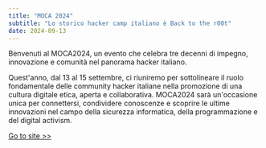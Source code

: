 ```yaml
---
title: "MOCA 2024"
subtitle: "Lo storico hacker camp italiano è Back to the r00t"
date: 2024-09-13
---
```

Benvenuti al MOCA2024, un evento che celebra tre decenni di impegno, innovazione e comunità nel panorama hacker italiano.

Quest'anno, dal 13 al 15 settembre, ci riuniremo per sottolineare il ruolo fondamentale delle community hacker italiane nella promozione di una cultura digitale etica, aperta e collaborativa. MOCA2024 sarà un'occasione unica per connettersi, condividere conoscenze e scoprire le ultime innovazioni nel campo della sicurezza informatica, della programmazione e del digital activism.

<a href="https://moca.camp" class="bottom-2 right-2 text-accent hover:underline">Go to site >></a>